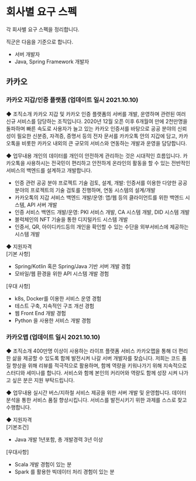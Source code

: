 # 회사별 요구 스펙
각 회사별 요구 스펙을 정리합니다. 

직군은 다음을 기준으로 합니다.
- 서버 개발자
- Java, Spring Framework 개발자

## 카카오

### 카카오 지갑/인증 플랫폼 (업데이트 일시 2021.10.10)
◆ 조직소개
카카오 지갑 및 카카오 인증 플랫폼의 서버를 개발, 운영하며 관련된 여러 신규 서비스를 담당하는 조직입니다. 2020년 12월 오픈 이후 6개월여 만에 2천만명을 돌파하며 빠른 속도로 사용자가 늘고 있는 카카오 인증서를 바탕으로 공공 분야의 신뢰성이 필요한 신분증, 자격증, 증명서 등의 전자 문서를 카카오톡 안의 지갑에 담고, 카카오톡을 비롯한 카카오 내외의 큰 규모의 서비스와 연동하는 개발과 운영을 담당합니다.

◆ 업무내용
개인의 데이터를 개인이 안전하게 관리하는 것은 시대적인 흐름입니다. 카카오톡을 사용하시는 전국민이 편리하고 안전하게 온라인의 활동을 할 수 있는 전반적인 서비스의 백엔드를 설계하고 개발합니다.
- 인증 관련 공공 분야 프로젝트 기술 검토, 설계, 개발: 인증서를 이용한 다양한 공공 분야의 프로젝트의 기술 검토를 진행하며, 연동 시스템의 설계/개발
- 카카오톡의 지갑 서비스 백엔드 개발/운영: 앱/웹 등의 클라이언트를 위한 백엔드 시스템, API 서버 개발
- 인증 서비스 백엔드 개발/운영: PKI 서비스 개발, CA 시스템 개발, DID 시스템 개발
- 블럭체인의 NFT 기술을 통한 디지털카드 시스템 개발
- 인증서, QR, 아이디카드등의 개인을 확인할 수 있는 수단을 외부서비스에 제공하는 시스템 개발

◆ 지원자격<br>
[기본 사항]
- Spring/Kotlin 혹은 Spring/Java 기반 서버 개발 경험
- 모바일/웹 환경을 위한 API 시스템 개발 경험

[우대 사항]
- k8s, Docker를 이용한 서비스 운영 경험
- 테스트 구축, 지속적인 구조 개선 경험
- 웹 Front End 개발 경험
- Python 을 사용한 서비스 개발 경험


### 카카오맵 (업데이트 일시 2021.10.10)
◆ 조직소개
400만명 이상이 사용하는 라이프 플랫폼 서비스 카카오맵을 통해 더 편리한 삶을 제공할 수 있도록 함께 발전시켜 나갈 서버 개발자를 찾습니다.
저희는 코드 품질 향상을 위해 리뷰를 적극적으로 활용하며, 함께 역량을 키워나가기 위해 지속적으로 스터디와 세미나를 합니다. 서비스와 함께 본인의 커리어와 역량도 함께 성장 시켜 나가고 싶은 분은 지원 부탁드립니다.

◆ 업무내용
실시간 버스/지하철 서비스 제공을 위한 서버 개발 및 운영합니다.
데이터 분석을 통한 서비스 품질 향상시킵니다.
서비스를 발전시키기 위한 과제를 스스로 찾고 수행합니다.


◆ 지원자격<br>
[기본조건]
- Java 개발 1년포함, 총 개발경력 3년 이상

[우대사항]
- Scala 개발 경험이 있는 분
- Spark 를 활용한 빅데이터 처리 경험이 있는 분
